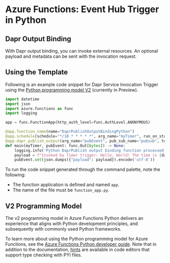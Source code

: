 # Azure Functions: Event Hub Trigger in Python

## Dapr Output Binding

With Dapr output binding, you can invoke external resources. An optional payload and metadata can be sent with the invocation request.

## Using the Template

Following is an example code snippet for Dapr Service Invocation Trigger using the [Python programming model V2](https://aka.ms/pythonprogrammingmodel) (currently in Preview).

```python
import datetime
import json
import azure.functions as func
import logging

app = func.FunctionApp(http_auth_level=func.AuthLevel.ANONYMOUS)

@app.function_name(name="DaprPublishOutputBindingPython")
@app.schedule(schedule="*/10 * * * * *", arg_name="myTimer", run_on_startup=True)
@app.dapr_publish_output(arg_name="pubEvent", pub_sub_name="pubsub", topic="A")
def main(myTimer, pubEvent: func.Out[bytes]) -> None:
    logging.info('Python DaprPublish output binding function processed a request.')
    payload = f"Invoked by Timer trigger: Hello, World! The time is {datetime.datetime.now()}"
    pubEvent.set(json.dumps({"payload": payload}).encode('utf-8'))
```

To run the code snippet generated through the command palette, note the following:

- The function application is defined and named `app`.
- The name of the file must be `function_app.py`.

## V2 Programming Model

The v2 programming model in Azure Functions Python delivers an experience that aligns with Python development principles, and subsequently with commonly used Python frameworks. 

To learn more about using the Python programming model for Azure Functions, see the [Azure Functions Python developer guide](https://aka.ms/pythondeveloperguide). Note that in addition to the documentation, [hints](https://aka.ms/functions-python-hints) are available in code editors that support type checking with PYI files.